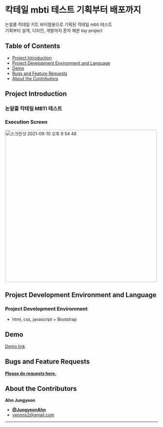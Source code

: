 # 칵테일 mbti 테스트 기획부터 배포까지

논알콜 칵테일 키트 바이럴용으로 기획된 칵테일 mbti 테스트 <br>
기획부터 설계, 디자인, 개발까지 혼자 해본 toy project 


## Table of Contents

- [Project Introduction](#Project-Introduction)
- [Project Development Environment and Language](#Project-Development-Environment-and-Language)
- [Demo](#Demo)
- [Bugs and Feature Requests](#Bugs-and-Feature-Requests)
- [About the Contributors](#About-the-Contributors)


## Project Introduction

### 논알콜 칵테일 MBTI 테스트

### Execution Screen
<img width="500" alt="스크린샷 2021-09-10 오후 9 54 48" src="https://user-images.githubusercontent.com/46320067/132856646-6f192489-22f7-4fc7-b5ce-4c3c8cacb243.png">



## Project Development Environment and Language

### Project Development Environment 
- html, css, javascript + Bootstrap

## Demo
[Demo link](https://hellocock-mbti.netlify.app/)


## Bugs and Feature Requests

[**Please do requests here.**](https://github.com/yeonns2/virgin-cocktail-mbti-test/issues)


## About the Contributors

**Ahn Jungyeon**
- [**@JungyeonAhn**](https://github.com/yeonns2)
- <yeonns2@gmail.com>

* * *


